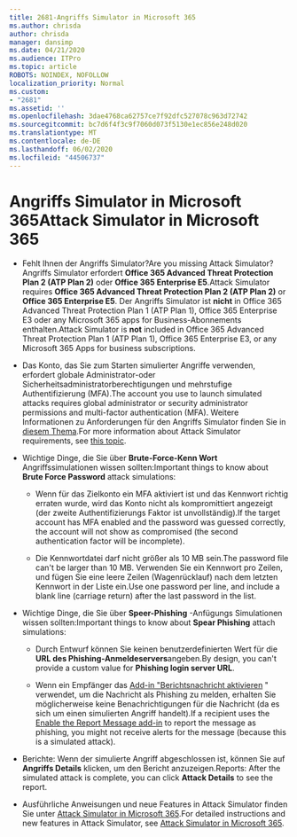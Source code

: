 ```yaml
---
title: 2681-Angriffs Simulator in Microsoft 365
ms.author: chrisda
author: chrisda
manager: dansimp
ms.date: 04/21/2020
ms.audience: ITPro
ms.topic: article
ROBOTS: NOINDEX, NOFOLLOW
localization_priority: Normal
ms.custom:
- "2681"
ms.assetid: ''
ms.openlocfilehash: 3dae4768ca62757ce7f92dfc527078c963d72742
ms.sourcegitcommit: bc7d6f4f3c9f7060d073f5130e1ec856e248d020
ms.translationtype: MT
ms.contentlocale: de-DE
ms.lasthandoff: 06/02/2020
ms.locfileid: "44506737"
---
```

# <a name="attack-simulator-in-microsoft-365"></a><span data-ttu-id="ce06d-102">Angriffs Simulator in Microsoft 365</span><span class="sxs-lookup"><span data-stu-id="ce06d-102">Attack Simulator in Microsoft 365</span></span>

- <span data-ttu-id="ce06d-103">Fehlt Ihnen der Angriffs Simulator?</span><span class="sxs-lookup"><span data-stu-id="ce06d-103">Are you missing Attack Simulator?</span></span> <span data-ttu-id="ce06d-104">Angriffs Simulator erfordert **Office 365 Advanced Threat Protection Plan 2 (ATP Plan 2)** oder **Office 365 Enterprise E5**.</span><span class="sxs-lookup"><span data-stu-id="ce06d-104">Attack Simulator requires **Office 365 Advanced Threat Protection Plan 2 (ATP Plan 2)** or **Office 365 Enterprise E5**.</span></span> <span data-ttu-id="ce06d-105">Der Angriffs Simulator ist **nicht** in Office 365 Advanced Threat Protection Plan 1 (ATP Plan 1), Office 365 Enterprise E3 oder any Microsoft 365 apps for Business-Abonnements enthalten.</span><span class="sxs-lookup"><span data-stu-id="ce06d-105">Attack Simulator is **not** included in Office 365 Advanced Threat Protection Plan 1 (ATP Plan 1), Office 365 Enterprise E3, or any Microsoft 365 Apps for business subscriptions.</span></span>

- <span data-ttu-id="ce06d-106">Das Konto, das Sie zum Starten simulierter Angriffe verwenden, erfordert globale Administrator-oder Sicherheitsadministratorberechtigungen und mehrstufige Authentifizierung (MFA).</span><span class="sxs-lookup"><span data-stu-id="ce06d-106">The account you use to launch simulated attacks requires global administrator or security administrator permissions and multi-factor authentication (MFA).</span></span> <span data-ttu-id="ce06d-107">Weitere Informationen zu Anforderungen für den Angriffs Simulator finden Sie in [diesem Thema](https://docs.microsoft.com/microsoft-365/security/office-365-security/attack-simulator).</span><span class="sxs-lookup"><span data-stu-id="ce06d-107">For more information about Attack Simulator requirements, see [this topic](https://docs.microsoft.com/microsoft-365/security/office-365-security/attack-simulator).</span></span>

- <span data-ttu-id="ce06d-108">Wichtige Dinge, die Sie über **Brute-Force-Kenn Wort** Angriffssimulationen wissen sollten:</span><span class="sxs-lookup"><span data-stu-id="ce06d-108">Important things to know about **Brute Force Password** attack simulations:</span></span>

  - <span data-ttu-id="ce06d-109">Wenn für das Zielkonto ein MFA aktiviert ist und das Kennwort richtig erraten wurde, wird das Konto nicht als kompromittiert angezeigt (der zweite Authentifizierungs Faktor ist unvollständig).</span><span class="sxs-lookup"><span data-stu-id="ce06d-109">If the target account has MFA enabled and the password was guessed correctly, the account will not show as compromised (the second authentication factor will be incomplete).</span></span>

  - <span data-ttu-id="ce06d-110">Die Kennwortdatei darf nicht größer als 10 MB sein.</span><span class="sxs-lookup"><span data-stu-id="ce06d-110">The password file can't be larger than 10 MB.</span></span> <span data-ttu-id="ce06d-111">Verwenden Sie ein Kennwort pro Zeilen, und fügen Sie eine leere Zeilen (Wagenrücklauf) nach dem letzten Kennwort in der Liste ein.</span><span class="sxs-lookup"><span data-stu-id="ce06d-111">Use one password per line, and include a blank line (carriage return) after the last password in the list.</span></span>

- <span data-ttu-id="ce06d-112">Wichtige Dinge, die Sie über **Speer-Phishing** -Anfügungs Simulationen wissen sollten:</span><span class="sxs-lookup"><span data-stu-id="ce06d-112">Important things to know about **Spear Phishing** attach simulations:</span></span>

  - <span data-ttu-id="ce06d-113">Durch Entwurf können Sie keinen benutzerdefinierten Wert für die **URL des Phishing-Anmeldeservers**angeben.</span><span class="sxs-lookup"><span data-stu-id="ce06d-113">By design, you can't provide a custom value for **Phishing login server URL**.</span></span>

  - <span data-ttu-id="ce06d-114">Wenn ein Empfänger das [Add-in "Berichtsnachricht aktivieren](https://docs.microsoft.com/microsoft-365/security/office-365-security/enable-the-report-message-add-in) " verwendet, um die Nachricht als Phishing zu melden, erhalten Sie möglicherweise keine Benachrichtigungen für die Nachricht (da es sich um einen simulierten Angriff handelt).</span><span class="sxs-lookup"><span data-stu-id="ce06d-114">If a recipient uses the [Enable the Report Message add-in](https://docs.microsoft.com/microsoft-365/security/office-365-security/enable-the-report-message-add-in) to report the message as phishing, you might not receive alerts for the message (because this is a simulated attack).</span></span>

- <span data-ttu-id="ce06d-115">Berichte: Wenn der simulierte Angriff abgeschlossen ist, können Sie auf **Angriffs Details** klicken, um den Bericht anzuzeigen.</span><span class="sxs-lookup"><span data-stu-id="ce06d-115">Reports: After the simulated attack is complete, you can click **Attack Details** to see the report.</span></span>

- <span data-ttu-id="ce06d-116">Ausführliche Anweisungen und neue Features in Attack Simulator finden Sie unter [Attack Simulator in Microsoft 365](https://docs.microsoft.com/microsoft-365/security/office-365-security/attack-simulator).</span><span class="sxs-lookup"><span data-stu-id="ce06d-116">For detailed instructions and new features in Attack Simulator, see [Attack Simulator in Microsoft 365](https://docs.microsoft.com/microsoft-365/security/office-365-security/attack-simulator).</span></span>
